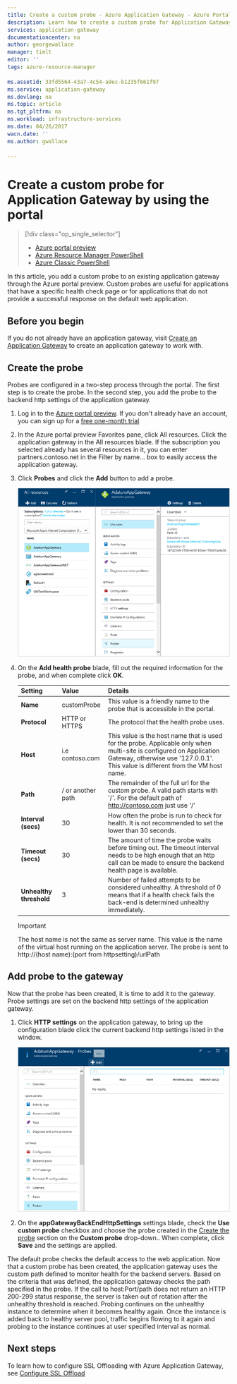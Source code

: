 ```yaml
---
title: Create a custom probe - Azure Application Gateway - Azure Portal Preview | Azure
description: Learn how to create a custom probe for Application Gateway by using the portal
services: application-gateway
documentationcenter: na
author: georgewallace
manager: timlt
editor: ''
tags: azure-resource-manager

ms.assetid: 33fd5564-43a7-4c54-a9ec-b1235f661f97
ms.service: application-gateway
ms.devlang: na
ms.topic: article
ms.tgt_pltfrm: na
ms.workload: infrastructure-services
ms.date: 04/26/2017
wacn.date: ''
ms.author: gwallace

---
```

# Create a custom probe for Application Gateway by using the portal

> [!div class="op_single_selector"]
> * [Azure portal preview](application-gateway-create-probe-portal.md)
> * [Azure Resource Manager PowerShell](application-gateway-create-probe-ps.md)
> * [Azure Classic PowerShell](application-gateway-create-probe-classic-ps.md)

In this article, you add a custom probe to an existing application gateway through the Azure portal preview. Custom probes are useful for applications that have a specific health check page or for applications that do not provide a successful response on the default web application.

## Before you begin

If you do not already have an application gateway, visit [Create an Application Gateway](application-gateway-create-gateway-portal.md) to create an application gateway to work with.

## <a name="createprobe"></a>Create the probe

Probes are configured in a two-step process through the portal. The first step is to create the probe. In the second step, you add the probe to the backend http settings of the application gateway.

1. Log in to the [Azure portal preview](https://portal.azure.cn). If you don't already have an account, you can sign up for a [free one-month trial](https://azure.microsoft.com/free)

1. In the Azure portal preview Favorites pane, click All resources. Click the application gateway in the All resources blade. If the subscription you selected already has several resources in it, you can enter partners.contoso.net in the Filter by name… box to easily access the application gateway.

1. Click **Probes** and click the **Add** button to add a probe.

    ![Add Probe blade with information filled out][1]

1. On the **Add health probe** blade, fill out the required information for the probe, and when complete click **OK**.

    |**Setting** | **Value** | **Details**|
    |---|---|---|
    |**Name**|customProbe|This value is a friendly name to the probe that is accessible in the portal.|
    |**Protocol**|HTTP or HTTPS | The protocol that the health probe uses.|
    |**Host**|i.e contoso.com|This value is the host name that is used for the probe. Applicable only when multi-site is configured on Application Gateway, otherwise use '127.0.0.1'. This value is different from the VM host name.|
    |**Path**|/ or another path|The remainder of the full url for the custom probe. A valid path starts with '/'. For the default path of http://contoso.com just use '/' |
    |**Interval (secs)**|30|How often the probe is run to check for health. It is not recommended to set the lower than 30 seconds.|
    |**Timeout (secs)**|30|The amount of time the probe waits before timing out. The timeout interval needs to be high enough that an http call can be made to ensure the backend health page is available.|
    |**Unhealthy threshold**|3|Number of failed attempts to be considered unhealthy. A threshold of 0 means that if a health check fails the back-end is determined unhealthy immediately.|

    > [!IMPORTANT]
    > The host name is not the same as server name. This value is the name of the virtual host running on the application server. The probe is sent to http://(host name):(port from httpsetting)/urlPath

## Add probe to the gateway

Now that the probe has been created, it is time to add it to the gateway. Probe settings are set on the backend http settings of the application gateway.

1. Click **HTTP settings** on the application gateway, to bring up the configuration blade click the current backend http settings listed in the window.

    ![https settings window][2]

1. On the **appGatewayBackEndHttpSettings** settings blade, check the **Use custom probe** checkbox and choose the probe created in the [Create the probe](#createprobe) section on the **Custom probe** drop-down..
When complete, click **Save** and the settings are applied.

The default probe checks the default access to the web application. Now that a custom probe has been created, the application gateway uses the custom path defined to monitor health for the backend servers. Based on the criteria that was defined, the application gateway checks the path specified in the probe. If the call to host:Port/path does not return an HTTP 200-299 status response, the server is taken out of rotation after the unhealthy threshold is reached. Probing continues on the unhealthy instance to determine when it becomes healthy again. Once the instance is added back to healthy server pool, traffic begins flowing to it again and probing to the instance continues at user specified interval as normal.

## Next steps

To learn how to configure SSL Offloading with Azure Application Gateway, see [Configure SSL Offload](application-gateway-ssl-portal.md)

[1]: ./media/application-gateway-create-probe-portal/figure1.png
[2]: ./media/application-gateway-create-probe-portal/figure2.png
